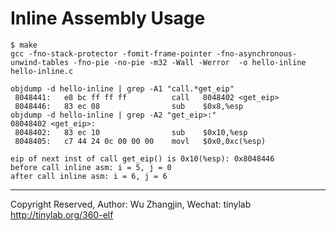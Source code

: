 
# Inline Assembly Usage

    $ make
    gcc -fno-stack-protector -fomit-frame-pointer -fno-asynchronous-unwind-tables -fno-pie -no-pie -m32 -Wall -Werror  -o hello-inline hello-inline.c

    objdump -d hello-inline | grep -A1 "call.*get_eip"
     8048441:	e8 bc ff ff ff       	call   8048402 <get_eip>
     8048446:	83 ec 08             	sub    $0x8,%esp
    objdump -d hello-inline | grep -A2 "get_eip>:"
    08048402 <get_eip>:
     8048402:	83 ec 10             	sub    $0x10,%esp
     8048405:	c7 44 24 0c 00 00 00 	movl   $0x0,0xc(%esp)
  
    eip of next inst of call get_eip() is 0x10(%esp): 0x8048446
    before call inline asm: i = 5, j = 0
    after call inline asm: i = 6, j = 6

---
Copyright Reserved, Author: Wu Zhangjin, Wechat: tinylab
<http://tinylab.org/360-elf>

